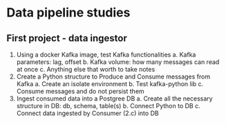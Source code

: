# Data pipeline studies

## First project - data ingestor

1. Using a docker Kafka image, test Kafka functionalities
  a. Kafka parameters: lag, offset
  b. Kafka volume: how many messages can read at once
  c. Anything else that worth to take notes
2. Create a Python structure to Produce and Consume messages from Kafka
  a. Create an isolate environment
  b. Test kafka-python lib
  c. Consume messages and do not persist them
3. Ingest consumed data into a Postgree DB
  a. Create all the necessary structure in DB: db, schema, table(s)
  b. Connect Python to DB
  c. Connect data ingested by Consumer (2.c) into DB
